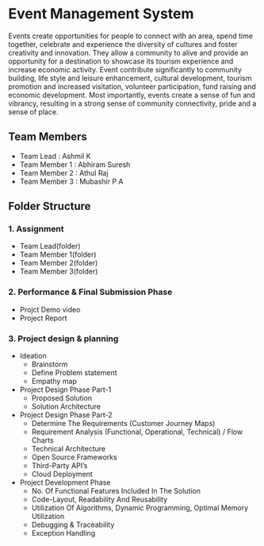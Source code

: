 # Event Management System
Events create opportunities for people to connect with an area, spend time
together, celebrate and experience the diversity of cultures and foster creativity
and innovation. They allow a community to alive and provide an opportunity for
a destination to showcase its tourism experience and increase economic activity.
Event contribute significantly to community building, life style and leisure
enhancement, cultural development, tourism promotion and increased visitation,
volunteer participation, fund raising and economic development. Most
importantly, events create a sense of fun and vibrancy, resulting in a strong
sense of community connectivity, pride and a sense of place.

## Team Members 
 - Team Lead     : Ashmil K
 - Team Member 1 : Abhiram Suresh
 - Team Member 2 : Athul Raj
 - Team Member 3 : Mubashir P A

## Folder Structure
 
### 1. Assignment
   - Team Lead(folder)
   - Team Member 1(folder)
   - Team Member 2(folder)
   - Team Member 3(folder)
### 2. Performance & Final Submission Phase
   - Projct Demo video
   - Project Report
### 3. Project design & planning
   - Ideation
      - Brainstorm
      - Define Problem statement
      - Empathy map
   - Project Design Phase Part-1
      - Proposed Solution
      - Solution Architecture
   - Project Design Phase Part-2
      - Determine The Requirements (Customer Journey Maps)
      - Requirement Analysis (Functional, Operational, Technical) / Flow Charts
      - Technical Architecture
      - Open Source Frameworks
      - Third-Party API’s
      - Cloud Deployment
   - Project Development Phase
      - No. Of Functional Features Included In The Solution
      - Code-Layout, Readability And Reusability
      - Utilization Of Algorithms, Dynamic Programming, Optimal Memory Utilization
      - Debugging & Traceability
      - Exception Handling
